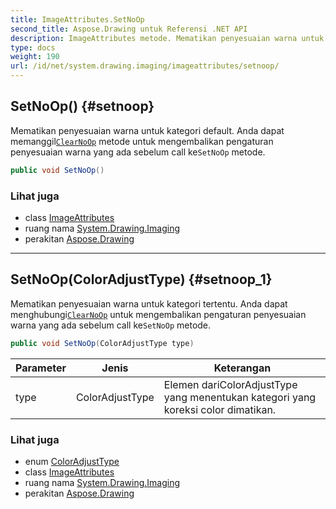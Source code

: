 ```yaml
---
title: ImageAttributes.SetNoOp
second_title: Aspose.Drawing untuk Referensi .NET API
description: ImageAttributes metode. Mematikan penyesuaian warna untuk kategori default. Anda dapat memanggilClearNoOp metode untuk mengembalikan pengaturan penyesuaian warna yang ada sebelum call keSetNoOp metode.
type: docs
weight: 190
url: /id/net/system.drawing.imaging/imageattributes/setnoop/
---
```

## SetNoOp() {#setnoop}

Mematikan penyesuaian warna untuk kategori default. Anda dapat memanggil[`ClearNoOp`](../clearnoop/) metode untuk mengembalikan pengaturan penyesuaian warna yang ada sebelum call ke`SetNoOp` metode.

```csharp
public void SetNoOp()
```

### Lihat juga

* class [ImageAttributes](../)
* ruang nama [System.Drawing.Imaging](../../imageattributes/)
* perakitan [Aspose.Drawing](../../../)

---

## SetNoOp(ColorAdjustType) {#setnoop_1}

Mematikan penyesuaian warna untuk kategori tertentu. Anda dapat menghubungi[`ClearNoOp`](../clearnoop/) untuk mengembalikan pengaturan penyesuaian warna yang ada sebelum call ke`SetNoOp` metode.

```csharp
public void SetNoOp(ColorAdjustType type)
```

| Parameter | Jenis | Keterangan |
| --- | --- | --- |
| type | ColorAdjustType | Elemen dariColorAdjustType yang menentukan kategori yang koreksi color dimatikan. |

### Lihat juga

* enum [ColorAdjustType](../../coloradjusttype/)
* class [ImageAttributes](../)
* ruang nama [System.Drawing.Imaging](../../imageattributes/)
* perakitan [Aspose.Drawing](../../../)


